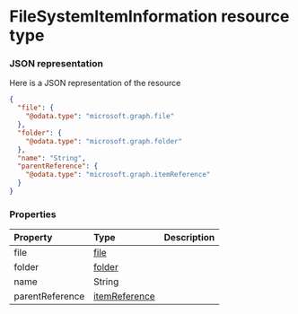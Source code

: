 # FileSystemItemInformation resource type



### JSON representation

Here is a JSON representation of the resource

```json
{
  "file": {
    "@odata.type": "microsoft.graph.file"
  },
  "folder": {
    "@odata.type": "microsoft.graph.folder"
  },
  "name": "String",
  "parentReference": {
    "@odata.type": "microsoft.graph.itemReference"
  }
}

```
### Properties
| Property	   | Type	|Description|
|:---------------|:--------|:----------|
|file|[file](file.md)||
|folder|[folder](folder.md)||
|name|String||
|parentReference|[itemReference](itemreference.md)||

<!-- uuid: b5f08a21-83c1-4812-80e1-7cf8b8de4b13
2015-10-12 21:30:00 UTC -->